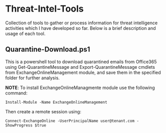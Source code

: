 # Threat-Intel-Tools
Collection of tools to gather or process information for threat intelligence activities which I have developed so far. Below is a brief description and usage of each tool.

## Quarantine-Download.ps1
This is a powershell tool to download quarantined emails from Office365 using Get-QuarantineMessage and Export-QuarantineMessage cmdlets from ExchangeOnlineManagement module, and save them in the specified folder for further analysis. 

**NOTE**: To install ExchangeOnlineManagmente module use the following command:
```
Install-Module -Name ExchangeOnlineManagement
```
Then create a remote session using:
```
Connect-ExchangeOnline -UserPrincipalName user@tenant.com -ShowProgress $true
```
